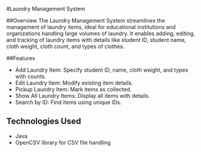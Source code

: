 #Laundry Management System

##Overview
The Laundry Management System streamlines the management of laundry items, ideal for educational institutions and organizations handling large volumes of laundry. It enables adding, editing, and tracking of laundry items with details like student ID, student name, cloth weight, cloth count, and types of clothes.

##Features
- Add Laundry Item: Specify student ID, name, cloth weight, and types with counts.
- Edit Laundry Item: Modify existing item details.
- Pickup Laundry Item: Mark items as collected.
- Show All Laundry Items: Display all items with details.
- Search by ID: Find items using unique IDs.

## Technologies Used
- Java
- OpenCSV library for CSV file handling

